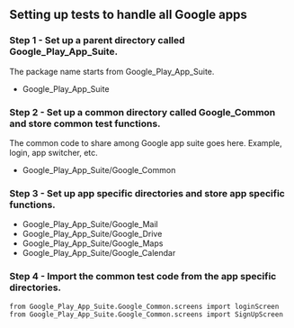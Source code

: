 
## Setting up tests to handle all Google apps

### Step 1 - Set up a parent directory called Google_Play_App_Suite.  
The package name starts from Google_Play_App_Suite. 

- Google_Play_App_Suite

### Step 2 - Set up a common directory called Google_Common and store common test functions. 
The common code to share among Google app suite goes here.  Example, login, app switcher, etc.  

- Google_Play_App_Suite/Google_Common

### Step 3 - Set up app specific directories and store app specific functions. 

- Google_Play_App_Suite/Google_Mail
- Google_Play_App_Suite/Google_Drive
- Google_Play_App_Suite/Google_Maps
- Google_Play_App_Suite/Google_Calendar

### Step 4 - Import the common test code from the app specific directories.

```
from Google_Play_App_Suite.Google_Common.screens import loginScreen
from Google_Play_App_Suite.Google_Common.screens import SignUpScreen

```





